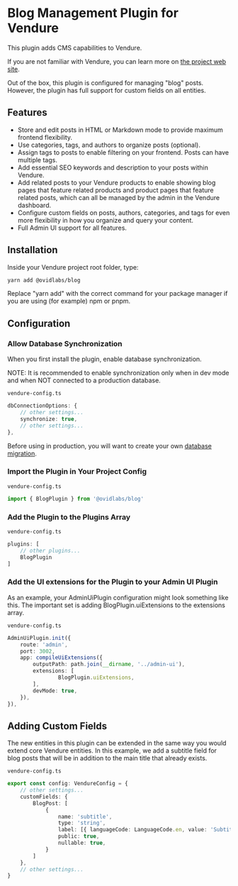 # Blog Management Plugin for Vendure

This plugin adds CMS capabilities to Vendure.  

If you are not familiar with Vendure, you can learn more on [the project web site](https://www.vendure.io/).

Out of the box, this plugin is configured for managing "blog" posts.  However, the plugin has full support for custom fields on all entities.

## Features

- Store and edit posts in HTML or Markdown mode to provide maximum frontend flexibility.
- Use categories, tags, and authors to organize posts (optional).
- Assign tags to posts to enable filtering on your frontend. Posts can have multiple tags. 
- Add essential SEO keywords and description to your posts within Vendure.
- Add related posts to your Vendure products to enable showing blog pages that feature related products and product pages that feature related posts, which can all be managed by the admin in the Vendure dashboard.
- Configure custom fields on posts, authors, categories, and tags for even more flexibility in how you organize and query your content.
- Full Admin UI support for all features.

## Installation

Inside your Vendure project root folder, type:

```bash
yarn add @ovidlabs/blog
```

Replace "yarn add" with the correct command for your package manager if you are using (for example) npm or pnpm.

## Configuration

### Allow Database Synchronization

When you first install the plugin, enable database synchronization.

NOTE: It is recommended to enable synchronization only when in dev mode and when NOT connected to a production database.

`vendure-config.ts`
```ts
dbConnectionOptions: {
	// other settings...
	synchronize: true,
	// other settings...
},
```

Before using in production, you will want to create your own [database migration](https://docs.vendure.io/guides/developer-guide/migrations/).

### Import the Plugin in Your Project Config

`vendure-config.ts`
```ts
import { BlogPlugin } from '@ovidlabs/blog'
```

### Add the Plugin to the Plugins Array

`vendure-config.ts`
```ts
plugins: [
	// other plugins...
	BlogPlugin
]
```

### Add the UI extensions for the Plugin to your Admin UI Plugin

As an example, your AdminUiPlugin configuration might look something like this.  The important set is adding BlogPlugin.uiExtensions to the extensions array.

`vendure-config.ts`
```ts
AdminUiPlugin.init({
	route: 'admin',
	port: 3002,
	app: compileUiExtensions({
		outputPath: path.join(__dirname, '../admin-ui'),
		extensions: [
				BlogPlugin.uiExtensions,
		],
		devMode: true,
	}),
}),
```

## Adding Custom Fields

The new entities in this plugin can be extended in the same way you would extend core Vendure entities.  In this example, we add a subtitle field for blog posts that will be in addition to the main title that already exists.

`vendure-config.ts`
```ts
export const config: VendureConfig = {
	// other settings...
	customFields: {
		BlogPost: [
			{ 
				name: 'subtitle', 
				type: 'string', 
				label: [{ languageCode: LanguageCode.en, value: 'Subtitle' }], 
				public: true,
				nullable: true,
			}
		]
	},
	// other settings...
}
```